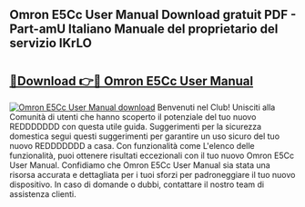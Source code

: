 ## Omron E5Cc User Manual Download gratuit PDF - Part-amU Italiano Manuale del proprietario del servizio IKrLO

# <h2><a href="http://dfbcn2.blite.top/?on=Omron+E5Cc+User+Manual">🔗Download 👉🔴 Omron E5Cc User Manual</a></h2>

[![Omron E5Cc User Manual download](https://i.imgur.com/lujVjoI.png)](http://dfbcn2.blite.top/?on=Omron+E5Cc+User+Manual)
Benvenuti nel Club! Unisciti alla Comunità di utenti che hanno scoperto il potenziale del tuo nuovo REDDDDDDD con questa utile guida. Suggerimenti per la sicurezza domestica segui questi suggerimenti per garantire un uso sicuro del tuo nuovo REDDDDDDD a casa. Con funzionalità come L'elenco delle funzionalità, puoi ottenere risultati eccezionali con il tuo nuovo Omron E5Cc User Manual. Confidiamo che Omron E5Cc User Manual sia stata una risorsa accurata e dettagliata per i tuoi sforzi per padroneggiare il tuo nuovo dispositivo. In caso di domande o dubbi, contattare il nostro team di assistenza clienti.
